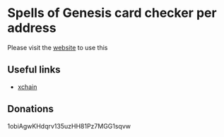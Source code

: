 # Spells of Genesis card checker per address

Please visit the [website](https://crypt0biwan.github.io/sog) to use this

## Useful links

* [xchain](https://xchain.io)

## Donations
1obiAgwKHdqrv135uzHH81Pz7MGG1sqvw